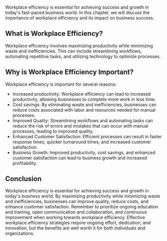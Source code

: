 
Workplace efficiency is essential for achieving success and growth in today's fast-paced business world. In this chapter, we will discuss the importance of workplace efficiency and its impact on business success.

What is Workplace Efficiency?
-----------------------------

Workplace efficiency involves maximizing productivity while minimizing waste and inefficiencies. This can include streamlining workflows, automating repetitive tasks, and utilizing technology to optimize processes.

Why is Workplace Efficiency Important?
--------------------------------------

Workplace efficiency is important for several reasons:

* Increased productivity: Workplace efficiency can lead to increased productivity, allowing businesses to complete more work in less time.
* Cost savings: By eliminating waste and inefficiencies, businesses can reduce costs associated with labor and resources needed for manual processes.
* Improved Quality: Streamlining workflows and automating tasks can reduce the risk of errors and mistakes that can occur with manual processes, leading to improved quality.
* Enhanced Customer Satisfaction: Efficient processes can result in faster response times, quicker turnaround times, and increased customer satisfaction.
* Business Growth: Improved productivity, cost savings, and enhanced customer satisfaction can lead to business growth and increased profitability.

Conclusion
----------

Workplace efficiency is essential for achieving success and growth in today's business world. By maximizing productivity while minimizing waste and inefficiencies, businesses can improve quality, reduce costs, and enhance customer satisfaction. Remember to prioritize ongoing education and training, open communication and collaboration, and continuous improvement when working towards workplace efficiency. Effective workplace efficiency strategies require ongoing effort, dedication, and innovation, but the benefits are well worth it for both individuals and organizations.
